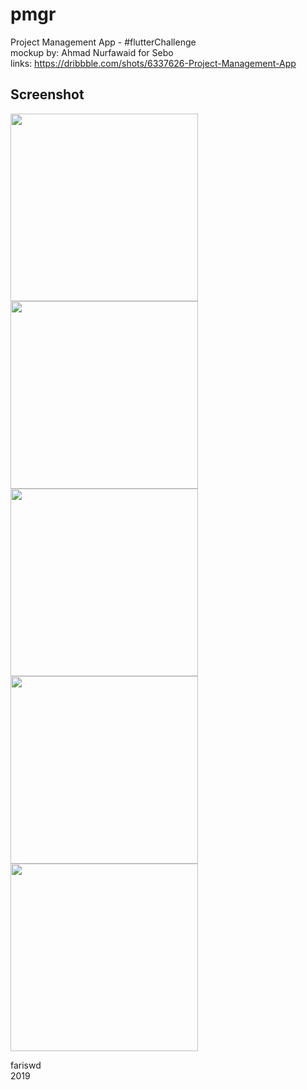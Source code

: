 # pmgr
Project Management App - #flutterChallenge  
mockup by: Ahmad Nurfawaid for Sebo  
links: https://dribbble.com/shots/6337626-Project-Management-App  

## Screenshot
<img src="https://raw.githubusercontent.com/fariswd/pmgr/master/ss.png" height="300"><img src="https://raw.githubusercontent.com/fariswd/pmgr/master/ss1.png" height="300"><img src="https://raw.githubusercontent.com/fariswd/pmgr/master/ss2.png" height="300"><img src="https://raw.githubusercontent.com/fariswd/pmgr/master/ss3.png" height="300"><img src="https://raw.githubusercontent.com/fariswd/pmgr/master/ss4.png" height="300">

fariswd  
2019